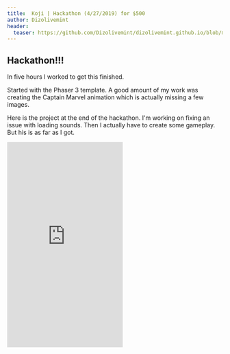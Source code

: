 ```yaml
---
title:  Koji | Hackathon (4/27/2019) for $500
author: Dizolivemint
header:
  teaser: https://github.com/Dizolivemint/dizolivemint.github.io/blob/master/assets/images/captain-marvel-trailer.png?raw=true
---
```

## Hackathon!!!

In five hours I worked to get this finished.</p>

Started with the Phaser 3 template. A good amount of my work was creating the Captain Marvel animation which is actually missing a few images.


Here is the project at the end of the hackathon. I'm working on fixing an issue with loading sounds. Then I actually have to create some gameplay. But his is as far as I got.

<iframe src="https://captainmarvel.withkoji.com" width="270" height="480" frameborder="0"></iframe>
